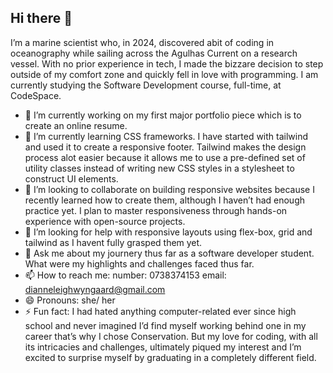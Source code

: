 ## Hi there 👋

I’m a marine scientist who, in 2024, discovered abit of coding in oceanography while sailing across the Agulhas Current on a research vessel. With no prior experience in tech, I made the bizzare decision to step outside of my comfort zone and quickly fell in love with programming. I am currently studying the Software Development course, full-time, at CodeSpace.

- 🔭 I’m currently working on my first major portfolio piece which is to create an online resume. 
- 🌱 I’m currently learning CSS frameworks. I have started with tailwind and used it to create a responsive footer. Tailwind makes the design process alot easier because it allows me to use a pre-defined set of utility classes instead of writing new CSS styles in a stylesheet to construct UI elements.
- 👯 I’m looking to collaborate on building responsive websites because I recently learned how to create them, although I haven’t had enough practice yet. I plan to master responsiveness through hands-on experience with open-source projects.
- 🤔 I’m looking for help with responsive layouts using flex-box, grid and tailwind as I havent fully grasped them yet.
- 💬 Ask me about my journery thus far as a software developer student. What were my highlights and challenges faced thus far.
- 📫 How to reach me: number: 0738374153 email: dianneleighwyngaard@gmail.com
- 😄 Pronouns: she/ her
- ⚡ Fun fact: I had hated anything computer-related ever since high school and never imagined I’d find myself working behind one in my career that’s why I chose Conservation. But my love for coding, with all its intricacies and challenges, ultimately piqued my interest and I’m excited to surprise myself by graduating in a completely different field.

